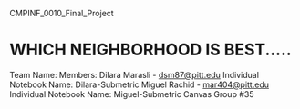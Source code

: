 CMPINF_0010_Final_Project

# WHICH NEIGHBORHOOD IS BEST.....

Team Name: 
	Members:
    Dilara Marasli - dsm87@pitt.edu
      Individual Notebook Name: Dilara-Submetric
    Miguel Rachid - mar404@pitt.edu
      Individual Notebook Name: Miguel-Submetric
    Canvas Group #35
